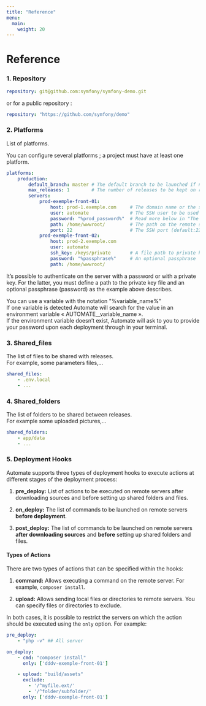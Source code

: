 ```yaml
---
title: "Reference"
menu:
  main:
    weight: 20
---
```


# Reference

### 1. Repository

~~~~yaml
repository: git@github.com:symfony/symfony-demo.git
~~~~

or for a public repository :
~~~~yaml
repository: "https://github.com/symfony/demo"
~~~~

### 2. Platforms

List of platforms.

You can configure several platforms ; a project must have at least one platform.

~~~~yaml
platforms:
    production:
        default_branch: master # The default branch to be launched if no branch is specified during the deployement
        max_releases: 1        # The number of releases to be kept on remote servers.
        servers:
            prod-exemple-front-01:
                host: prod-1.exemple.com     # The domain name or the server's IP
                user: automate               # The SSH user to be used for the deployment
                password: "%prod_password%"  # Read more below in "The SSH password" section
                path: /home/wwwroot/         # The path on the remote server
                port: 22                     # The SSH port (default:22)    
            prod-exemple-front-02:
                host: prod-2.exemple.com
                user: automate
                ssh_key: /keys/private       # A file path to private key
                password: "%passphrase%"     # An optional passphrase
                path: /home/wwwroot/
~~~~

It’s possible to authenticate on the server with a password or with a private key. For the latter, you must define a path to the private key file and an optional passphrase (password) as the example above describes.

You can use a variable with the notation "%variable_name%"    
If one variable is detected Automate will search for the value in an environment variable « AUTOMATE__variable_name ».    
If the environment variable doesn’t exist, Automate will ask to you to provide your password upon each deployment through in your terminal.

### 3. Shared_files

The list of files to be shared with releases.    
For example, some parameters files,…

~~~~yaml
shared_files:
    - .env.local
    - ...
~~~~

### 4. Shared_folders

The list of folders to be shared between releases.    
For example some uploaded pictures,…

~~~~yaml
shared_folders:
    - app/data
    - ...
~~~~

### 5. Deployment Hooks

Automate supports three types of deployment hooks to execute actions at different stages of the deployment process:

1. **pre_deploy:** List of actions to be executed on remote servers after downloading sources and before setting up shared folders and files.

2. **on_deploy:** The list of commands to be launched on remote servers **before deployment**.

3. **post_deploy:** The list of commands to be launched on remote servers **after downloading sources** and **before** setting up shared folders and files.


#### Types of Actions

There are two types of actions that can be specified within the hooks:

1. **command:** Allows executing a command on the remote server. For example, `composer install`.

2. **upload:** Allows sending local files or directories to remote servers. You can specify files or directories to exclude.

In both cases, it is possible to restrict the servers on which the action should be executed using the `only` option. For example:

~~~~yaml
pre_deploy:
    - "php -v" ## All server

on_deploy:
    - cmd: "composer install"
      only: ['dddv-exemple-front-01']

    - upload: "build/assets"
      exclude:
        - '/^myfile.ext/'
        - '/^folder/subfolder/'
      only: ['dddv-exemple-front-01']
~~~~

